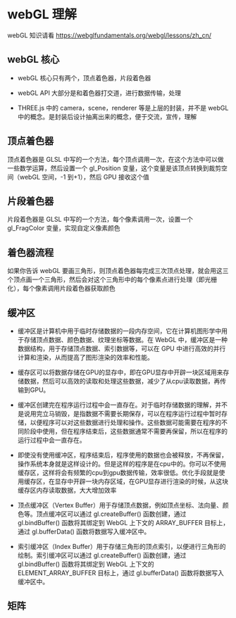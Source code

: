# webGL 理解

webGL 知识请看 <https://webglfundamentals.org/webgl/lessons/zh_cn/>

## webGL 核心

- webGL 核心只有两个，顶点着色器，片段着色器

- webGL API 大部分是和着色器打交道，进行数据传输，处理

- THREE.js 中的 camera，scene，renderer 等是上层的封装，并不是 webGL 中的概念。是封装后设计抽离出来的概念，便于交流，宣传，理解

## 顶点着色器

顶点着色器是 GLSL 中写的一个方法，每个顶点调用一次，在这个方法中可以做一些数学运算，然后设置一个 gl_Position 变量，这个变量是该顶点转换到裁剪空间（webGL 空间，-1 到+1），然后 GPU 接收这个值

## 片段着色器

片段着色器是 GLSL 中写的一个方法，每个像素调用一次，设置一个 gl_FragColor 变量，实现自定义像素颜色

## 着色器流程

如果你告诉 webGL 要画三角形，则顶点着色器每完成三次顶点处理，就会用这三个顶点画一个三角形，然后会对这个三角形中的每个像素点进行处理（即光栅化），每个像素调用片段着色器获取颜色

## 缓冲区

- 缓冲区是计算机中用于临时存储数据的一段内存空间，它在计算机图形学中用于存储顶点数据、颜色数据、纹理坐标等数据。在 WebGL 中，缓冲区是一种数据结构，用于存储顶点数据、索引数据等，可以在 GPU 中进行高效的并行计算和渲染，从而提高了图形渲染的效率和性能。

- 缓存区可以将数据存储在GPU的显存中，即在GPU显存中开辟一块区域用来存储数据，然后可以高效的读取和处理这些数据，减少了从cpu读取数据，再传输到GPU。

- 缓冲区创建完在程序运行过程中会一直存在。对于临时存储数据的理解，并不是说用完立马销毁，是指数据不需要长期保存，可以在程序运行过程中暂时存储，以便程序可以对这些数据进行处理和操作。这些数据可能需要在程序的不同阶段中使用，但在程序结束后，这些数据通常不需要再保留，所以在程序的运行过程中会一直存在。

- 即使没有使用缓冲区，程序结束后，程序使用的数据也会被释放，不再保留，操作系统本身就是这样设计的。但是这样的程序是在cpu中的。你可以不使用缓存区，这样将会有频繁的cpu到gpu数据传输，效率很低。优化手段就是使用缓存区，在显存中开辟一块内存区域，在GPU显存进行渲染的时候，从这块缓存区内存读取数据，大大增加效率

- 顶点缓冲区（Vertex Buffer）用于存储顶点数据，例如顶点坐标、法向量、颜色等。顶点缓冲区可以通过 gl.createBuffer() 函数创建，通过 gl.bindBuffer() 函数将其绑定到 WebGL 上下文的 ARRAY_BUFFER 目标上，通过 gl.bufferData() 函数将数据写入缓冲区中。

- 索引缓冲区（Index Buffer）用于存储三角形的顶点索引，以便进行三角形的绘制。索引缓冲区可以通过 gl.createBuffer() 函数创建，通过 gl.bindBuffer() 函数将其绑定到 WebGL 上下文的 ELEMENT_ARRAY_BUFFER 目标上，通过 gl.bufferData() 函数将数据写入缓冲区中。

## 矩阵
